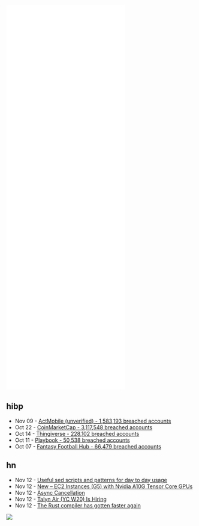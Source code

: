![Metrics](https://raw.githubusercontent.com/phixion/phixion/master/metrics.svg)

## hibp

<!--
for https://github.com/phixion/phixion/blob/main/.github/workflows/feeds.yml
-->
<!--START_SECTION:haveibeenpwnd-->
- Nov 09 - [ActMobile (unverified) - 1,583,193 breached accounts](https://haveibeenpwned.com/PwnedWebsites#ActMobile)
- Oct 22 - [CoinMarketCap - 3,117,548 breached accounts](https://haveibeenpwned.com/PwnedWebsites#CoinMarketCap)
- Oct 14 - [Thingiverse - 228,102 breached accounts](https://haveibeenpwned.com/PwnedWebsites#Thingiverse)
- Oct 11 - [Playbook - 50,538 breached accounts](https://haveibeenpwned.com/PwnedWebsites#Playbook)
- Oct 07 - [Fantasy Football Hub - 66,479 breached accounts](https://haveibeenpwned.com/PwnedWebsites#FantasyFootballHub)
<!--END_SECTION:haveibeenpwnd-->

## hn

<!--
for https://github.com/phixion/phixion/blob/main/.github/workflows/feeds.yml
-->
<!--START_SECTION:hn-->
- Nov 12 - [Useful sed scripts and patterns for day to day usage](https://github.com/adrianscheff/useful-sed)
- Nov 12 - [New – EC2 Instances (G5) with Nvidia A10G Tensor Core GPUs](https://aws.amazon.com/blogs/aws/new-ec2-instances-g5-with-nvidia-a10g-tensor-core-gpus/)
- Nov 12 - [Async Cancellation](https://blog.yoshuawuyts.com/async-cancellation-1/)
- Nov 12 - [Talyn Air (YC W20) Is Hiring](https://www.ycombinator.com/companies/talyn-air/jobs/DuvnNrk-flight-software-engineer)
- Nov 12 - [The Rust compiler has gotten faster again](https://nnethercote.github.io/2021/11/12/the-rust-compiler-has-gotten-faster-again.html)
<!--END_SECTION:hn-->

<!--
for https://yhype.me
-->
![](https://hit.yhype.me/github/profile?user_id=13013670)
